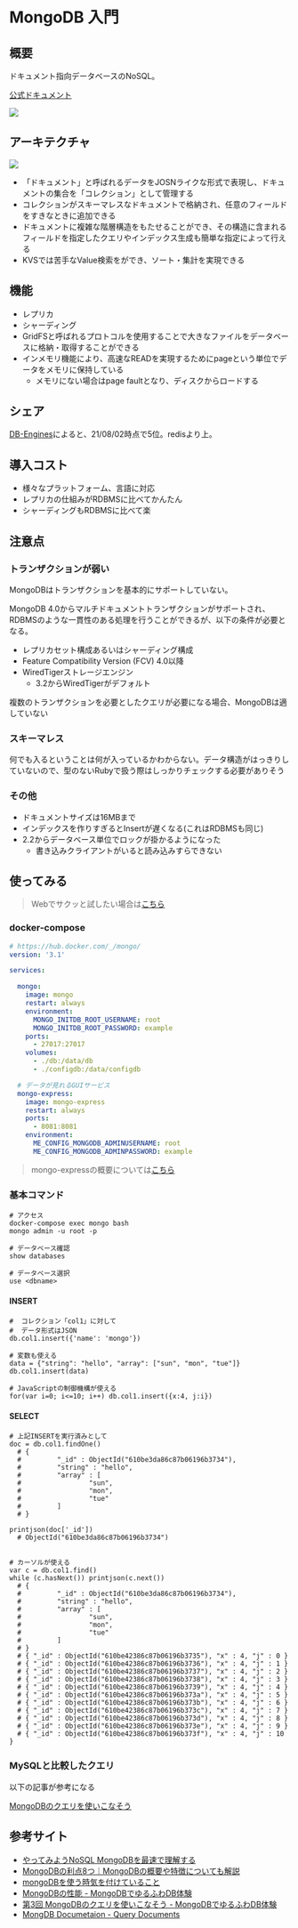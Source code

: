 MongoDB 入門
===

## 概要
ドキュメント指向データベースのNoSQL。

[公式ドキュメント](https://www.mongodb.com/)

![](https://camo.qiitausercontent.com/bf7c78b1687aa1227c4cff65472b3d5b6f57efb1/68747470733a2f2f71696974612d696d6167652d73746f72652e73332e616d617a6f6e6177732e636f6d2f302f3232313735392f34363031376264642d656461362d363430622d356335662d3664316235343738663961632e706e67)

## アーキテクチャ
![](https://camo.qiitausercontent.com/5ecbc5be1c8fd8f65f9b3df78e40899c18379956/68747470733a2f2f71696974612d696d6167652d73746f72652e73332e616d617a6f6e6177732e636f6d2f302f3232313735392f64623039653335332d366230312d346462342d656439352d3763666637343233396233632e706e67)

- 「ドキュメント」と呼ばれるデータをJOSNライクな形式で表現し、ドキュメントの集合を「コレクション」として管理する
- コレクションがスキーマレスなドキュメントで格納され、任意のフィールドをすきなときに追加できる
- ドキュメントに複雑な階層構造をもたせることができ、その構造に含まれるフィールドを指定したクエリやインデックス生成も簡単な指定によって行える
- KVSでは苦手なValue検索をができ、ソート・集計を実現できる

## 機能
- レプリカ
- シャーディング
- GridFSと呼ばれるプロトコルを使用することで大きなファイルをデータベースに格納・取得することができる
- インメモリ機能により、高速なREADを実現するためにpageという単位でデータをメモリに保持している
  - メモリにない場合はpage faultとなり、ディスクからロードする

## シェア
[DB-Engines](https://db-engines.com/en/ranking)によると、21/08/02時点で5位。redisより上。

## 導入コスト
- 様々なプラットフォーム、言語に対応
- レプリカの仕組みがRDBMSに比べてかんたん
- シャーディングもRDBMSに比べて楽

## 注意点
### トランザクションが弱い
MongoDBはトランザクションを基本的にサポートしていない。

MongoDB 4.0からマルチドキュメントトランザクションがサポートされ、RDBMSのような一貫性のある処理を行うことができるが、以下の条件が必要となる。

- レプリカセット構成あるいはシャーディング構成
- Feature Compatibility Version (FCV) 4.0以降
- WiredTigerストレージエンジン
  - 3.2からWiredTigerがデフォルト

複数のトランザクションを必要としたクエリが必要になる場合、MongoDBは適していない

### スキーマレス
何でも入るということは何が入っているかわからない。データ構造がはっきりしていないので、型のないRubyで扱う際はしっかりチェックする必要がありそう

### その他
- ドキュメントサイズは16MBまで
- インデックスを作りすぎるとInsertが遅くなる(これはRDBMSも同じ)
- 2.2からデータベース単位でロックが掛かるようになった
  - 書き込みクライアントがいると読み込みすらできない


## 使ってみる

> Webでサクッと試したい場合は[こちら](https://docs.mongodb.com/manual/tutorial/getting-started/)

### docker-compose

```yaml
# https://hub.docker.com/_/mongo/
version: '3.1'

services:

  mongo:
    image: mongo
    restart: always
    environment:
      MONGO_INITDB_ROOT_USERNAME: root
      MONGO_INITDB_ROOT_PASSWORD: example
    ports:
      - 27017:27017
    volumes:
      - ./db:/data/db
      - ./configdb:/data/configdb

  # データが見れるGUIサービス
  mongo-express:
    image: mongo-express
    restart: always
    ports:
      - 8081:8081
    environment:
      ME_CONFIG_MONGODB_ADMINUSERNAME: root
      ME_CONFIG_MONGODB_ADMINPASSWORD: example
```

> mongo-expressの概要については[こちら](https://qiita.com/koshilife/items/dcc2b17e4c880d65ba78)

### 基本コマンド

```shell
# アクセス
docker-compose exec mongo bash
mongo admin -u root -p

# データベース確認
show databases

# データベース選択
use <dbname>
```

#### INSERT
```shell
#  コレクション「col1」に対して
#  データ形式はJSON
db.col1.insert({'name': 'mongo'})

# 変数も使える
data = {"string": "hello", "array": ["sun", "mon", "tue"]}
db.col1.insert(data)

# JavaScriptの制御機構が使える
for(var i=0; i<=10; i++) db.col1.insert({x:4, j:i})
```

#### SELECT
```shell
# 上記INSERTを実行済みとして
doc = db.col1.findOne()
  # {
  #         "_id" : ObjectId("610be3da86c87b06196b3734"),
  #         "string" : "hello",
  #         "array" : [
  #                 "sun",
  #                 "mon",
  #                 "tue"
  #         ]
  # }

printjson(doc['_id'])
  # ObjectId("610be3da86c87b06196b3734")


# カーソルが使える
var c = db.col1.find()
while (c.hasNext()) printjson(c.next())
  # {
  #         "_id" : ObjectId("610be3da86c87b06196b3734"),
  #         "string" : "hello",
  #         "array" : [
  #                 "sun",
  #                 "mon",
  #                 "tue"
  #         ]
  # }
  # { "_id" : ObjectId("610be42386c87b06196b3735"), "x" : 4, "j" : 0 }
  # { "_id" : ObjectId("610be42386c87b06196b3736"), "x" : 4, "j" : 1 }
  # { "_id" : ObjectId("610be42386c87b06196b3737"), "x" : 4, "j" : 2 }
  # { "_id" : ObjectId("610be42386c87b06196b3738"), "x" : 4, "j" : 3 }
  # { "_id" : ObjectId("610be42386c87b06196b3739"), "x" : 4, "j" : 4 }
  # { "_id" : ObjectId("610be42386c87b06196b373a"), "x" : 4, "j" : 5 }
  # { "_id" : ObjectId("610be42386c87b06196b373b"), "x" : 4, "j" : 6 }
  # { "_id" : ObjectId("610be42386c87b06196b373c"), "x" : 4, "j" : 7 }
  # { "_id" : ObjectId("610be42386c87b06196b373d"), "x" : 4, "j" : 8 }
  # { "_id" : ObjectId("610be42386c87b06196b373e"), "x" : 4, "j" : 9 }
  # { "_id" : ObjectId("610be42386c87b06196b373f"), "x" : 4, "j" : 10 }
```

### MySQLと比較したクエリ

以下の記事が参考になる

[MongoDBのクエリを使いこなそう](https://gihyo.jp/dev/serial/01/mongodb/0003?page=2)

## 参考サイト
- [やってみようNoSQL MongoDBを最速で理解する](https://qiita.com/Brutus/items/8a67a4db0fdc5a33d549)
- [MongoDBの利点8つ｜MongoDBの概要や特徴についても解説](https://www.fenet.jp/infla/column/engineer/mongodb%E3%81%AE%E5%88%A9%E7%82%B98%E3%81%A4%EF%BD%9Cmongodb%E3%81%AE%E6%A6%82%E8%A6%81%E3%82%84%E7%89%B9%E5%BE%B4%E3%81%AB%E3%81%A4%E3%81%84%E3%81%A6%E3%82%82%E8%A7%A3%E8%AA%AC/)
- [mongoDBを使う時気を付けていること](https://sitest.jp/blog/?p=9580)
- [MongoDBの性能 - MongoDBでゆるふわDB体験](https://gihyo.jp/dev/serial/01/mongodb/0013)
- [第3回 MongoDBのクエリを使いこなそう - MongoDBでゆるふわDB体験](https://gihyo.jp/dev/serial/01/mongodb/0003)
- [MongDB Documetaion - Query Documents](https://docs.mongodb.com/manual/tutorial/query-documents/)

